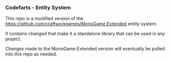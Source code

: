 ### Codefarts - Entity System
This repo is a modified version of the https://github.com/craftworkgames/MonoGame.Extended entity system.

It contains changed that make it a standalone library that can be used in any project.

Changes made to the MonoGame.Extended version will eventually be pulled into this repo as needed.
